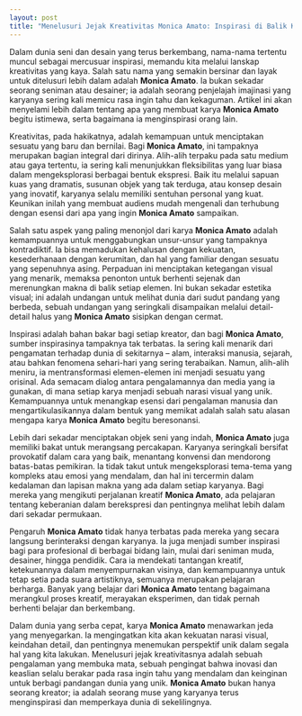 ```yaml
---
layout: post
title: "Menelusuri Jejak Kreativitas Monica Amato: Inspirasi di Balik Karyanya"
---
```


Dalam dunia seni dan desain yang terus berkembang, nama-nama tertentu muncul sebagai mercusuar inspirasi, memandu kita melalui lanskap kreativitas yang kaya. Salah satu nama yang semakin bersinar dan layak untuk ditelusuri lebih dalam adalah **Monica Amato**. Ia bukan sekadar seorang seniman atau desainer; ia adalah seorang penjelajah imajinasi yang karyanya sering kali memicu rasa ingin tahu dan kekaguman. Artikel ini akan menyelami lebih dalam tentang apa yang membuat karya **Monica Amato** begitu istimewa, serta bagaimana ia menginspirasi orang lain.

Kreativitas, pada hakikatnya, adalah kemampuan untuk menciptakan sesuatu yang baru dan bernilai. Bagi **Monica Amato**, ini tampaknya merupakan bagian integral dari dirinya. Alih-alih terpaku pada satu medium atau gaya tertentu, ia sering kali menunjukkan fleksibilitas yang luar biasa dalam mengeksplorasi berbagai bentuk ekspresi. Baik itu melalui sapuan kuas yang dramatis, susunan objek yang tak terduga, atau konsep desain yang inovatif, karyanya selalu memiliki sentuhan personal yang kuat. Keunikan inilah yang membuat audiens mudah mengenali dan terhubung dengan esensi dari apa yang ingin **Monica Amato** sampaikan.

Salah satu aspek yang paling menonjol dari karya **Monica Amato** adalah kemampuannya untuk menggabungkan unsur-unsur yang tampaknya kontradiktif. Ia bisa memadukan kehalusan dengan kekuatan, kesederhanaan dengan kerumitan, dan hal yang familiar dengan sesuatu yang sepenuhnya asing. Perpaduan ini menciptakan ketegangan visual yang menarik, memaksa penonton untuk berhenti sejenak dan merenungkan makna di balik setiap elemen. Ini bukan sekadar estetika visual; ini adalah undangan untuk melihat dunia dari sudut pandang yang berbeda, sebuah undangan yang seringkali disampaikan melalui detail-detail halus yang **Monica Amato** sisipkan dengan cermat.

Inspirasi adalah bahan bakar bagi setiap kreator, dan bagi **Monica Amato**, sumber inspirasinya tampaknya tak terbatas. Ia sering kali menarik dari pengamatan terhadap dunia di sekitarnya – alam, interaksi manusia, sejarah, atau bahkan fenomena sehari-hari yang sering terabaikan. Namun, alih-alih meniru, ia mentransformasi elemen-elemen ini menjadi sesuatu yang orisinal. Ada semacam dialog antara pengalamannya dan media yang ia gunakan, di mana setiap karya menjadi sebuah narasi visual yang unik. Kemampuannya untuk menangkap esensi dari pengalaman manusia dan mengartikulasikannya dalam bentuk yang memikat adalah salah satu alasan mengapa karya **Monica Amato** begitu beresonansi.

Lebih dari sekadar menciptakan objek seni yang indah, **Monica Amato** juga memiliki bakat untuk merangsang percakapan. Karyanya seringkali bersifat provokatif dalam cara yang baik, menantang konvensi dan mendorong batas-batas pemikiran. Ia tidak takut untuk mengeksplorasi tema-tema yang kompleks atau emosi yang mendalam, dan hal ini tercermin dalam kedalaman dan lapisan makna yang ada dalam setiap karyanya. Bagi mereka yang mengikuti perjalanan kreatif **Monica Amato**, ada pelajaran tentang keberanian dalam berekspresi dan pentingnya melihat lebih dalam dari sekadar permukaan.

Pengaruh **Monica Amato** tidak hanya terbatas pada mereka yang secara langsung berinteraksi dengan karyanya. Ia juga menjadi sumber inspirasi bagi para profesional di berbagai bidang lain, mulai dari seniman muda, desainer, hingga pendidik. Cara ia mendekati tantangan kreatif, ketekunannya dalam menyempurnakan visinya, dan kemampuannya untuk tetap setia pada suara artistiknya, semuanya merupakan pelajaran berharga. Banyak yang belajar dari **Monica Amato** tentang bagaimana merangkul proses kreatif, merayakan eksperimen, dan tidak pernah berhenti belajar dan berkembang.

Dalam dunia yang serba cepat, karya **Monica Amato** menawarkan jeda yang menyegarkan. Ia mengingatkan kita akan kekuatan narasi visual, keindahan detail, dan pentingnya menemukan perspektif unik dalam segala hal yang kita lakukan. Menelusuri jejak kreativitasnya adalah sebuah pengalaman yang membuka mata, sebuah pengingat bahwa inovasi dan keaslian selalu berakar pada rasa ingin tahu yang mendalam dan keinginan untuk berbagi pandangan dunia yang unik. **Monica Amato** bukan hanya seorang kreator; ia adalah seorang muse yang karyanya terus menginspirasi dan memperkaya dunia di sekelilingnya.
